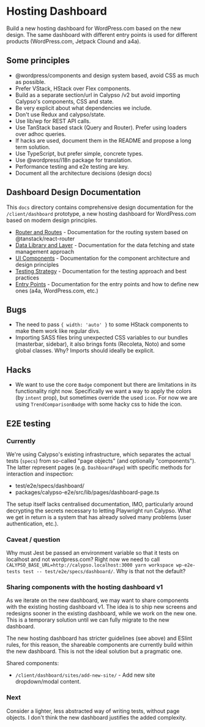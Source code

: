 # Hosting Dashboard

Build a new hosting dashboard for WordPress.com based on the new design. The same dashboard with different entry points is used for different products (WordPress.com, Jetpack Clound and a4a).

## Some principles

- @wordpress/components and design system based, avoid CSS as much as possible.
- Prefer VStack, HStack over Flex components.
- Build as a separate section/url in Calypso /v2 but avoid importing Calypso's components, CSS and state.
- Be very explicit about what dependencies we include.
- Don't use Redux and calypso/state.
- Use lib/wp for REST API calls.
- Use TanStack based stack (Query and Router). Prefer using loaders over adhoc queries.
- If hacks are used, document them in the README and propose a long term solution.
- Use TypeScript, but prefer simple, concrete types.
- Use @wordpress/i18n package for translation.
- Performance testing and e2e testing are key.
- Document all the architecture decisions (design docs)

## Dashboard Design Documentation

This `docs` directory contains comprehensive design documentation for the `/client/dashboard` prototype, a new hosting dashboard for WordPress.com based on modern design principles.

- [Router and Routes](./docs/router.md) - Documentation for the routing system based on @tanstack/react-router
- [Data Library and Layer](./docs/data-library.md) - Documentation for the data fetching and state management approach
- [UI Components](./docs/ui-components.md) - Documentation for the component architecture and design principles
- [Testing Strategy](./docs/testing.md) - Documentation for the testing approach and best practices
- [Entry Points](./docs/entry-points.md) - Documentation for the entry points and how to define new ones (a4a, WordPress.com, etc.)

## Bugs

- The need to pass `{ width: 'auto' }` to some HStack components to make them work like regular divs.
- Importing SASS files bring unexpected CSS variables to our bundles (masterbar, sidebar), it also brings fonts (Recoleta, Noto) and some global classes. Why? Imports should ideally be explicit.

## Hacks

- We want to use the core `Badge` component but there are limitations in its functionality right now. Specifically we want a way to apply the colors (by `intent` prop), but sometimes override the used `icon`. For now we are using `TrendComparisonBadge` with some hacky css to hide the icon.

## E2E testing

### Currently

We're using Calypso's existing infrastructure, which separates the actual tests (`specs`) from so-called "page objects" (and optionally "components"). The latter represent pages (e.g. `DashboardPage`) with specific methods for interaction and inspection:

- test/e2e/specs/dashboard/
- packages/calypso-e2e/src/lib/pages/dashboard-page.ts

The setup itself lacks centralised documentation, IMO, particularly around decrypting the secrets necessary to letting Playwright run Calypso. What we get in return is a system that has already solved many problems (user authentication, etc.).

### Caveat / question

Why must Jest be passed an environment variable so that it tests on localhost and not wordpress.com? Right now we need to call `CALYPSO_BASE_URL=http://calypso.localhost:3000 yarn workspace wp-e2e-tests test -- test/e2e/specs/dashboard/`. Why is that not the default?

### Sharing components with the hosting dashboard v1

As we iterate on the new dashboard, we may want to share components with the existing hosting dashboard v1. The idea is to ship new screens and redesigns sooner in the existing dashboard, while we work on the new one. This is a temporary solution until we can fully migrate to the new dashboard.

The new hosting dashboard has stricter guidelines (see above) and ESlint rules, for this reason, the shareable components are currently build within the new dashboard. This is not the ideal solution but a pragmatic one.

Shared components:

- `/client/dashboard/sites/add-new-site/` - Add new site dropdown/modal content.

### Next

Consider a lighter, less abstracted way of writing tests, without page objects. I don't think the new dashboard justifies the added complexity.
